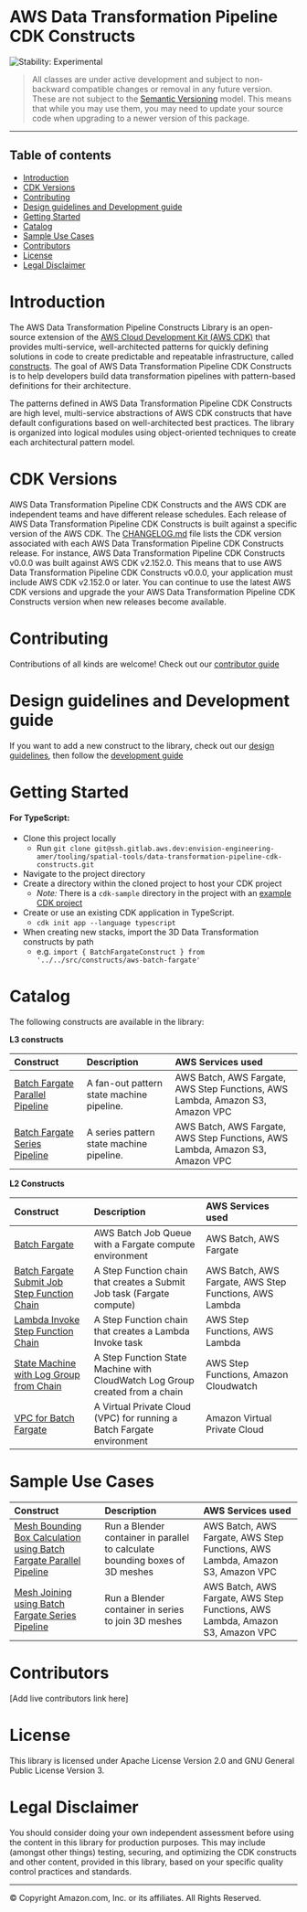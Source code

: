 # AWS Data Transformation Pipeline CDK Constructs

![Stability: Experimental](https://img.shields.io/badge/stability-Experimental-important.svg?style=for-the-badge)

> All classes are under active development and subject to non-backward compatible changes or removal in any
> future version. These are not subject to the [Semantic Versioning](https://semver.org/) model.
> This means that while you may use them, you may need to update your source code when upgrading to a newer version of this package.

---
<!--
[![View on Construct Hub](https://constructs.dev/badge?package=generative-ai-cdk-constructs)](https://constructs.dev/packages/@cdklabs/generative-ai-cdk-constructs)

[![PyPI version](https://img.shields.io/pypi/v/cdklabs.generative-ai-cdk-constructs)](https://pypi.org/project/cdklabs.generative-ai-cdk-constructs/)
[![npm version](https://img.shields.io/npm/v/@cdklabs/generative-ai-cdk-constructs)](https://www.npmjs.com/package/@cdklabs/generative-ai-cdk-constructs)
-->

## Table of contents

- [Introduction](#introduction)
- [CDK Versions](#cdk-versions)
- [Contributing](#contributing)
- [Design guidelines and Development guide](#design-guidelines-and-development-guide)
- [Getting Started](#getting-started)
- [Catalog](#catalog)
- [Sample Use Cases](#sample-use-cases)
- [Contributors](#contributors)
- [License](#license)
- [Legal Disclaimer](#legal-disclaimer)

# Introduction

The AWS Data Transformation Pipeline Constructs Library is an open-source extension of the [AWS Cloud Development Kit (AWS CDK)](https://docs.aws.amazon.com/cdk/v2/guide/home.html) that provides multi-service, well-architected patterns for quickly defining solutions in code to create predictable and repeatable infrastructure, called [constructs](https://docs.aws.amazon.com/cdk/v2/guide/constructs.html). The goal of AWS Data Transformation Pipeline CDK Constructs is to help developers build data transformation pipelines with pattern-based definitions for their architecture.

The patterns defined in AWS Data Transformation Pipeline CDK Constructs are high level, multi-service abstractions of AWS CDK constructs that have default configurations based on well-architected best practices. The library is organized into logical modules using object-oriented techniques to create each architectural pattern model.

# CDK Versions

AWS Data Transformation Pipeline CDK Constructs and the AWS CDK are independent teams and have different release schedules. Each release of AWS Data Transformation Pipeline CDK Constructs is built against a specific version of the AWS CDK. The [CHANGELOG.md](./CHANGELOG.md) file lists the CDK version associated with each AWS Data Transformation Pipeline CDK Constructs release. For instance, AWS Data Transformation Pipeline CDK Constructs v0.0.0 was built against AWS CDK v2.152.0. This means that to use AWS Data Transformation Pipeline CDK Constructs v0.0.0, your application must include AWS CDK v2.152.0 or later. You can continue to use the latest AWS CDK versions and upgrade the your AWS Data Transformation Pipeline CDK Constructs version when new releases become available.

# Contributing

Contributions of all kinds are welcome! Check out our [contributor guide](./CONTRIBUTING.md)

# Design guidelines and Development guide

If you want to add a new construct to the library, check out our [design guidelines](./DESIGN_GUIDELINES.md), then follow the [development guide](./DEVELOPER_GUIDE.md)

# Getting Started

#### For TypeScript:
- Clone this project locally
  - Run `git clone git@ssh.gitlab.aws.dev:envision-engineering-amer/tooling/spatial-tools/data-transformation-pipeline-cdk-constructs.git`
- Navigate to the project directory
- Create a directory within the cloned project to host your CDK project
  - *Note:* There is a `cdk-sample` directory in the project with an [example CDK project](./cdk-sample/README.md)
- Create or use an existing CDK application in TypeScript.
  - `cdk init app --language typescript`
- When creating new stacks, import the 3D Data Transformation constructs by path
  - e.g. `import { BatchFargateConstruct } from '../../src/constructs/aws-batch-fargate'`

# Catalog

The following constructs are available in the library:

**L3 constructs**

| **Construct** |Description| AWS Services used |
|:-------------|:-------------|:-------------|
| [Batch Fargate Parallel Pipeline](./src/patterns/aws-batch-fargate-parallel-pipeline/README.md) | A fan-out pattern state machine pipeline. | AWS Batch, AWS Fargate, AWS Step Functions, AWS Lambda, Amazon S3, Amazon VPC | 
| [Batch Fargate Series Pipeline](./src/patterns/aws-batch-fargate-series-pipeline/README.md) | A series pattern state machine pipeline. | AWS Batch, AWS Fargate, AWS Step Functions, AWS Lambda, Amazon S3, Amazon VPC | 


**L2 Constructs**

| **Construct** |Description| AWS Services used |
|:-------------|:-------------|:-------------|
| [Batch Fargate](./src/constructs/aws-batch-fargate/index.ts) | AWS Batch Job Queue with a Fargate compute environment | AWS Batch, AWS Fargate | 
| [Batch Fargate Submit Job Step Function Chain](./src/constructs/aws-batch-fargate-submit-job-sfn-chain/index.ts) | A Step Function chain that creates a Submit Job task (Fargate compute) | AWS Batch, AWS Fargate, AWS Step Functions, AWS Lambda | 
| [Lambda Invoke Step Function Chain](./src/constructs/aws-lambda-invoke-sfn-chain/index.ts) | A Step Function chain that creates a Lambda Invoke task | AWS Step Functions, AWS Lambda |
| [State Machine with Log Group from Chain](./src/constructs/aws-state-machine-with-log-group-from-chain/index.ts) | A Step Function State Machine with CloudWatch Log Group created from a chain | AWS Step Functions, Amazon Cloudwatch |
| [VPC for Batch Fargate](./src/constructs/aws-vpc-batch-fargate/index.ts) | A Virtual Private Cloud (VPC) for running a Batch Fargate environment | Amazon Virtual Private Cloud |

# Sample Use Cases

| **Construct** |Description| AWS Services used |
|:-------------|:-------------|:-------------|
| [Mesh Bounding Box Calculation using Batch Fargate Parallel Pipeline](./src/use-cases/blender/blender-boundingbox-meshes-parallel/README.md) | Run a Blender container in parallel to calculate bounding boxes of 3D meshes | AWS Batch, AWS Fargate, AWS Step Functions, AWS Lambda, Amazon S3, Amazon VPC | 
| [Mesh Joining using Batch Fargate Series Pipeline](./src/use-cases/blender/blender-join-meshes-series/README.md) | Run a Blender container in series to join 3D meshes | AWS Batch, AWS Fargate, AWS Step Functions, AWS Lambda, Amazon S3, Amazon VPC |

# Contributors

[Add live contributors link here]

# License

This library is licensed under Apache License Version 2.0 and GNU General Public License Version 3. 

# Legal Disclaimer

You should consider doing your own independent assessment before using the content in this library for production purposes. This may include (amongst other things) testing, securing, and optimizing the CDK constructs and other content, provided in this library, based on your specific quality control practices and standards.

***
&copy; Copyright Amazon.com, Inc. or its affiliates. All Rights Reserved.